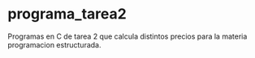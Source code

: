 # programa_tarea2
Programas en C de tarea 2 que calcula distintos precios para la materia programacion estructurada.
